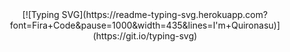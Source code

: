 <div align = "center">
    [![Typing SVG](https://readme-typing-svg.herokuapp.com?font=Fira+Code&pause=1000&width=435&lines=I'm+Quironasu)](https://git.io/typing-svg)
</div>
